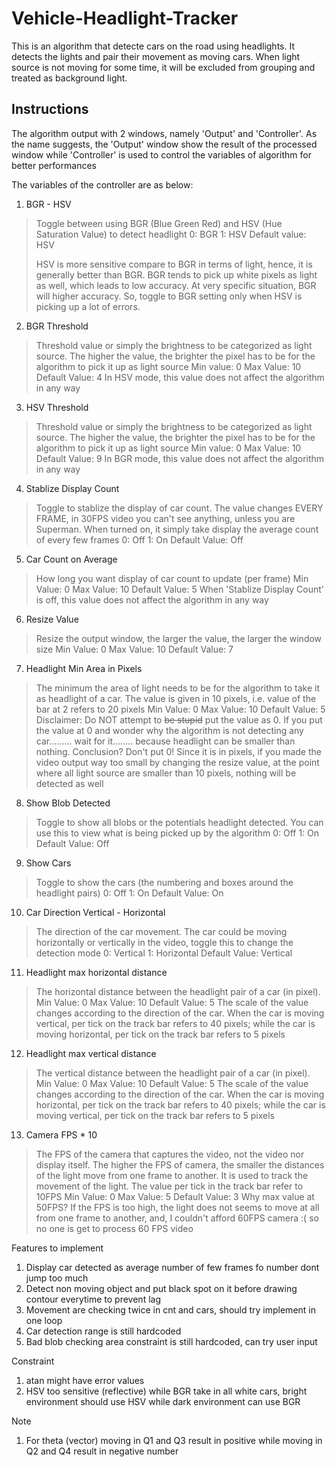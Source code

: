 # Vehicle-Headlight-Tracker

This is an algorithm that detecte cars on the road using headlights. It detects the lights and pair their movement as moving cars. When light source is not moving for some time, it will be excluded from grouping and treated as background light.

## Instructions

The algorithm output with 2 windows, namely 'Output' and 'Controller'. As the name suggests, the 'Output' window show the result of the processed window while 'Controller' is used to control the variables of algorithm for better performances

The variables of the controller are as below:

1. BGR - HSV

> Toggle between using BGR (Blue Green Red) and HSV (Hue Saturation Value) to detect headlight
> 0: BGR
> 1: HSV
> Default value: HSV
>
> HSV is more sensitive compare to BGR in terms of light, hence, it is generally better than BGR. BGR tends to pick up white pixels as light as well, which leads to low accuracy. At very specific situation, BGR will higher accuracy. So, toggle to BGR setting only when HSV is picking up a lot of errors.

2. BGR Threshold

> Threshold value or simply the brightness to be categorized as light source. The higher the value, the brighter the pixel has to be for the algorithm to pick it up as light source
> Min value: 0
> Max Value: 10
> Default Value: 4
> In HSV mode, this value does not affect the algorithm in any way

3. HSV Threshold

> Threshold value or simply the brightness to be categorized as light source. The higher the value, the brighter the pixel has to be for the algorithm to pick it up as light source
> Min value: 0
> Max Value: 10
> Default Value: 9
> In BGR mode, this value does not affect the algorithm in any way

4. Stablize Display Count

> Toggle to stablize the display of car count. The value changes EVERY FRAME, in 30FPS video you can't see anything, unless you are Superman. When turned on, it simply take display the average count of every few frames
> 0: Off
> 1: On
> Default Value: Off

5. Car Count on Average

> How long you want display of car count to update (per frame)
> Min Value: 0
> Max Value: 10
> Default Value: 5
> When 'Stablize Display Count' is off, this value does not affect the algorithm in any way

6. Resize Value

> Resize the output window, the larger the value, the larger the window size
> Min Value: 0
> Max Value: 10
> Default Value: 7

7. Headlight Min Area in Pixels

> The minimum the area of light needs to be for the algorithm to take it as headlight of a car. The value is given in 10 pixels, i.e. value of the bar at 2 refers to 20 pixels
> Min Value: 0
> Max Value: 10
> Default Value: 5
> Disclaimer: Do NOT attempt to ~~be stupid~~ put the value as 0. If you put the value at 0 and wonder why the algorithm is not detecting any car......... wait for it........ because headlight can be smaller than nothing. Conclusion? Don't put 0!
> Since it is in pixels, if you made the video output way too small by changing the resize value, at the point where all light source are smaller than 10 pixels, nothing will be detected as well

8. Show Blob Detected

> Toggle to show all blobs or the potentials headlight detected. You can use this to view what is being picked up by the algorithm
> 0: Off
> 1: On
> Default Value: Off

9.  Show Cars

> Toggle to show the cars (the numbering and boxes around the headlight pairs)
> 0: Off
> 1: On
> Default Value: On

10.  Car Direction Vertical - Horizontal

> The direction of the car movement. The car could be moving horizontally or vertically in the video, toggle this to change the detection mode
> 0: Vertical
> 1: Horizontal
> Default Value: Vertical

11.  Headlight max horizontal distance
> The horizontal distance between the headlight pair of a car (in pixel).
> Min Value: 0
> Max Value: 10
> Default Value: 5
> The scale of the value changes according to the direction of the car. When the car is moving vertical, per tick on the track bar refers to 40 pixels; while the car is moving horizontal, per tick on the track bar refers to 5 pixels

12.  Headlight max vertical distance
> The vertical distance between the headlight pair of a car (in pixel).
> Min Value: 0
> Max Value: 10
> Default Value: 5
> The scale of the value changes according to the direction of the car. When the car is moving horizontal, per tick on the track bar refers to 40 pixels; while the car is moving vertical, per tick on the track bar refers to 5 pixels

13.  Camera FPS * 10
> The FPS of the camera that captures the video, not the video nor display itself. The higher the FPS of camera, the smaller the distances of the light move from one frame to another. It is used to track the movement of the light. The value per tick in the track bar refer to 10FPS
> Min Value: 0
> Max Value: 5
> Default Value: 3
> Why max value at 50FPS? If the FPS is too high, the light does not seems to move at all from one frame to another, and, I couldn't afford 60FPS camera :( so no one is get to process 60 FPS video

Features to implement

1. Display car detected as average number of few frames fo number dont jump too much
2. Detect non moving object and put black spot on it before drawing contour everytime to prevent lag
3. Movement are checking twice in cnt and cars, should try implement in one loop
4. Car detection range is still hardcoded
5. Bad blob checking area constraint is still hardcoded, can try user input

Constraint

1. atan might have error values
2. HSV too sensitive (reflective) while BGR take in all white cars, bright environment should use HSV while dark environment can use BGR

Note

1. For theta (vector) moving in Q1 and Q3 result in positive while moving in Q2 and Q4 result in negative number
